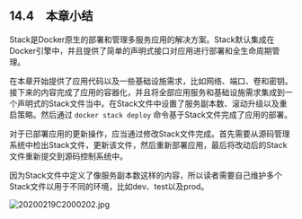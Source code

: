 ## 14.4　本章小结

Stack是Docker原生的部署和管理多服务应用的解决方案。Stack默认集成在Docker引擎中，并且提供了简单的声明式接口对应用进行部署和全生命周期管理。

在本章开始提供了应用代码以及一些基础设施需求，比如网络、端口、卷和密钥。接下来的内容完成了应用的容器化，并且将全部应用服务和基础设施需求集成到一个声明式的Stack文件当中。在Stack文件中设置了服务副本数、滚动升级以及重启策略。然后通过 `docker stack deploy` 命令基于Stack文件完成了应用的部署。

对于已部署应用的更新操作，应当通过修改Stack文件完成。首先需要从源码管理系统中检出Stack文件，更新该文件，然后重新部署应用，最后将改动后的Stack文件重新提交到源码控制系统中。

因为Stack文件中定义了像服务副本数这样的内容，所以读者需要自己维护多个Stack文件以用于不同的环境，比如dev、test以及prod。



![20200219C2000202.jpg](./images/20200219C2000202.jpg)
